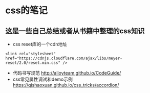 # css的笔记
## 这是一些自己总结或者从书籍中整理的css知识
- css reset库的一个cdn地址
```
<link rel="stylesheet" href="https://cdnjs.cloudflare.com/ajax/libs/meyer-reset/2.0/reset.min.css" />
```
- 代码书写规范  http://alloyteam.github.io/CodeGuide/
- css常见属性调试和demo示例  https://qishaoxuan.github.io/css_tricks/accordion/
